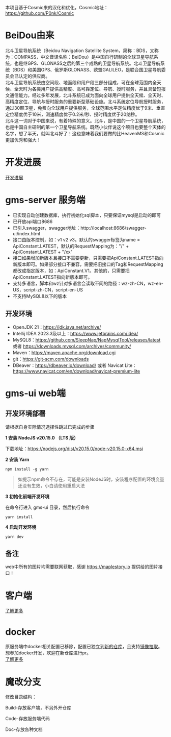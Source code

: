 本项目基于Cosmic来的汉化和优化，Cosmic地址：https://github.com/P0nk/Cosmic   

# BeiDou由来
北斗卫星导航系统（Beidou Navigation Satellite System，简称：BDS，又称为：COMPASS，中文音译名称：BeiDou）是中国自行研制的全球卫星导航系统，也是继GPS、GLONASS之后的第三个成熟的卫星导航系统。北斗卫星导航系统（BDS）和美国GPS、俄罗斯GLONASS、欧盟GALILEO，是联合国卫星导航委员会已认定的供应商。  
北斗卫星导航系统由空间段、地面段和用户段三部分组成，可在全球范围内全天候、全天时为各类用户提供高精度、高可靠定位、导航、授时服务，并且具备短报文通信能力。经过多年发展，北斗系统已成为面向全球用户提供全天候、全天时、高精度定位、导航与授时服务的重要新型基础设施。北斗系统定位导航授时服务，通过30颗卫星，免费向全球用户提供服务，全球范围水平定位精度优于9米、垂直定位精度优于10米，测速精度优于0.2米/秒、授时精度优于20纳秒。  
北斗这一词对于中国来说，有着特殊的意义。北斗，是中国的一个卫星导航系统，也是中国自主研制的第一个卫星导航系统。既然小伙伴说这个项目也要整个天体的名字，想了半天，就叫北斗好了！这也意味着我们要做的比HeavenMS和Cosmic更加优秀和强大！  

# 开发进展
[开发进展](https://github.com/BeiDouMS/BeiDou-Server/wiki/%E5%BC%80%E5%8F%91%E8%BF%9B%E5%BA%A6)

# gms-server 服务端
- 已实现自动创建数据库，执行初始化sql脚本，只要保证mysql是启动的即可  
- 已开放api端口8686
- 已引入swagger，swagger地址：http://localhost:8686/swagger-ui/index.html
- 接口由版本控制，如：v1 v2 v3。默认的swagger标签为name = ApiConstant.LATEST，默认的RequestMapping为："/" + ApiConstant.LATEST + "/xx"
- 接口如果增加新版本且接口不需要更新，只需要把ApiConstant.LATEST指向新版本即可。如果部分接口不兼容，需要把旧接口的Tag和RequestMapping都改成指定版本，如：ApiConstant.V1。其他的，只需要把ApiConstant.LATEST指向新版本即可。
- 支持多语言，脚本和wz针对多语言会读取不同的路径：wz-zh-CN，wz-en-US，script-zh-CN，script-en-US
- 不支持MySQL8以下的版本

## 开发环境
- OpenJDK 21：https://jdk.java.net/archive/
- Intellij IDEA 2023.3及以上：https://www.jetbrains.com/idea/
- MySQL8：https://github.com/SleepNap/NapMysqlTool/releases/latest 或者 https://downloads.mysql.com/archives/community/
- Maven：https://maven.apache.org/download.cgi
- git：https://git-scm.com/downloads
- DBeaver：https://dbeaver.io/download/ 或者 Navicat Lite：https://www.navicat.com/en/download/navicat-premium-lite

# gms-ui web端

## 开发环境部署

请根据自身实际情况选择性跳过已完成的步骤

**1 安装 NodeJS v20.15.0 （LTS 版）**

下载地址：https://nodejs.org/dist/v20.15.0/node-v20.15.0-x64.msi

**2 安装 Yarn**

```shell
npm install -g yarn
```

> 如提示npm命令不存在，可能是安装NodeJS时，安装程序配置的环境变量还没有生效，小白请使用重启大法

**3 初始化前端开发环境**

在命令行进入 gms-ui 目录，然后执行命令

```shell
yarn install
```

**4 启动开发环境**

```shell
yarn dev
```

## 备注
web中所有的图片均需要联网获取，感谢 https://maplestory.io 提供给的图片接口！  

# 客户端
[了解更多](https://github.com/BeiDouMS/BeiDou-Server/wiki/%E5%8C%97%E6%96%97%E5%AE%A2%E6%88%B7%E7%AB%AF%E5%8F%91%E5%B8%83)

# docker
原服务端中docker相关配置已移除，配置已独立到[新的仓库](https://github.com/BeiDouMS/BeiDou-docker)，且支持[镜像拉取](https://github.com/BeiDouMS/BeiDou-docker/pkgs/container/beidou-server-all)。想参加docker开发，欢迎在新仓库进行pr。  
[了解更多](https://github.com/BeiDouMS/BeiDou-docker)

# 魔改分支

修改目录结构：

Build-存放客户端，不另外开仓库

Code-存放服务端代码

Doc-存放各种文档
